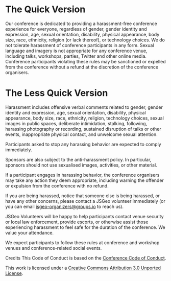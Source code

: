 # The Quick Version

Our conference is dedicated to providing a harassment-free conference
experience for everyone, regardless of gender, gender identity and expression,
age, sexual orientation, disability, physical appearance, body size, race,
ethnicity, religion (or lack thereof), or technology choices. We do not
tolerate harassment of conference participants in any form. Sexual language and
imagery is not appropriate for any conference venue, including talks,
workshops, parties, Twitter and other online media. Conference participants
violating these rules may be sanctioned or expelled from the conference without
a refund at the discretion of the conference organisers.

# The Less Quick Version

Harassment includes offensive verbal comments related to gender, gender
identity and expression, age, sexual orientation, disability, physical
appearance, body size, race, ethnicity, religion, technology choices, sexual
images in public spaces, deliberate intimidation, stalking, following,
harassing photography or recording, sustained disruption of talks or other
events, inappropriate physical contact, and unwelcome sexual attention.

Participants asked to stop any harassing behavior are expected to comply
immediately.

Sponsors are also subject to the anti-harassment policy. In particular,
sponsors should not use sexualised images, activities, or other material.

If a participant engages in harassing behavior, the conference organisers may
take any action they deem appropriate, including warning the offender or
expulsion from the conference with no refund.

If you are being harassed, notice that someone else is being harassed, or have
any other concerns, please contact a JSGeo volunteer immediately (or you can email
jsgeo-organizers@groups.io to reach us).

JSGeo Volunteers will be happy to help participants contact venue security or
local law enforcement, provide escorts, or otherwise assist those experiencing
harassment to feel safe for the duration of the conference. We value your
attendance.

We expect participants to follow these rules at conference and workshop venues
and conference-related social events.

Credits
This Code of Conduct is based on the [Conference Code of Conduct](http://confcodeofconduct.com/).

This work is licensed under a [Creative Commons Attribution 3.0 Unported License](http://creativecommons.org/licenses/by/3.0/deed.en_US).
